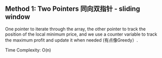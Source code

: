 ## Method 1: Two Pointers 同向双指针 - sliding window

One pointer to iterate through the array, the other pointer to track the position of the local minimum price, and we use a counter variable to track the maximum profit and update it when needed (有点像Greedy）.

Time Complexity: O(n)
